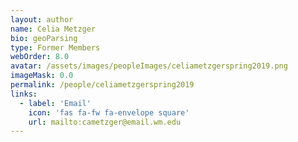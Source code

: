 ```yaml
---
layout: author
name: Celia Metzger
bio: geoParsing
type: Former Members
webOrder: 8.0
avatar: /assets/images/peopleImages/celiametzgerspring2019.png
imageMask: 0.0
permalink: /people/celiametzgerspring2019
links:
  - label: 'Email'
    icon: 'fas fa-fw fa-envelope square'
    url: mailto:cametzger@email.wm.edu
---
```

